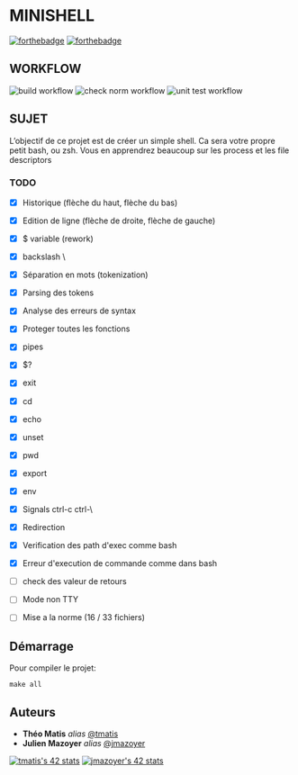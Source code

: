 # MINISHELL
[![forthebadge](https://forthebadge.com/images/badges/made-with-c.svg)](https://forthebadge.com) [![forthebadge](http://forthebadge.com/images/badges/built-with-love.svg)](http://forthebadge.com)
## WORKFLOW
![build workflow](https://github.com/tmatis/minishell/actions/workflows/build.yml/badge.svg) ![check norm workflow](https://github.com/tmatis/minishell/actions/workflows/norm.yml/badge.svg) ![unit test workflow](https://github.com/tmatis/minishell/actions/workflows/unit_test.yml/badge.svg)
## SUJET

L’objectif de ce projet est de créer un simple shell. Ca sera votre propre petit bash, ou zsh. Vous en apprendrez beaucoup sur les process et les file descriptors

### TODO

 - [x] Historique (flèche du haut, flèche du bas)
 - [x] Edition de ligne (flèche de droite, flèche de gauche)
 - [x] $ variable (rework)
 - [x] backslash \
 - [x] Séparation en mots (tokenization)
 - [x] Parsing des tokens
 - [x] Analyse des erreurs de syntax
 - [x] Proteger toutes les fonctions
 - [x] pipes
 - [x] $?
 - [x] exit
 - [x] cd
 - [x] echo
 - [x] unset
 - [x] pwd
 - [x] export
 - [x] env
 - [x] Signals ctrl-c ctrl-\
 - [x] Redirection
 - [x] Verification des path d'exec comme bash
 - [x] Erreur d'execution de commande comme dans bash
 - [ ] check des valeur de retours
 - [ ] Mode non TTY
 - [ ] Mise a la norme (16 / 33 fichiers)


## Démarrage
Pour compiler le projet:

    make all

## Auteurs
* **Théo Matis** _alias_ [@tmatis](https://profile.intra.42.fr/users/tmatis)
* **Julien Mazoyer** _alias_ [@jmazoyer](https://profile.intra.42.fr/users/jmazoyer)


[![tmatis's 42 stats](https://badge42.herokuapp.com/api/stats/tmatis)](https://github.com/JaeSeoKim/badge42)
[![jmazoyer's 42 stats](https://badge42.herokuapp.com/api/stats/jmazoyer)](https://github.com/JaeSeoKim/badge42)

